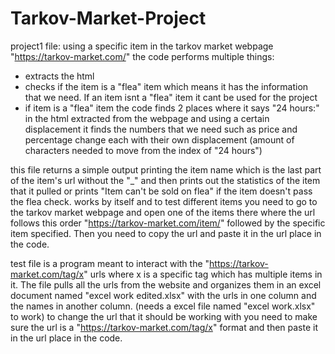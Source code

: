 # Tarkov-Market-Project
project1 file: using a specific item in the tarkov market webpage "https://tarkov-market.com/" the code performs multiple things:
- extracts the html
- checks if the item is a "flea" item which means it has the information that we need. If an item isnt a "flea" item it cant be used for the project 
- if item is a "flea" item the code finds 2 places where it says "24 hours:" in the html extracted from the webpage and using a certain displacement it finds the numbers that
we need such as price and percentage change each with their own displacement (amount of characters needed to move from the index of "24 hours")

this file returns a simple output printing the item name which is the last part of the item's url without the "_" and then prints out the statistics of the item that it pulled
or prints "Item can't be sold on flea" if the item doesn't pass the flea check. works by itself and to test different items you need to go to the tarkov market webpage and 
open one of the items there where the url follows this order "https://tarkov-market.com/item/" followed by the specific item specified. Then you need to copy the url and 
paste it in the url place in the code. 


test file is a program meant to interact with the "https://tarkov-market.com/tag/x" urls where x is a specific tag which has multiple items in it. The file pulls all the 
urls from the website and organizes them in an excel document named "excel work edited.xlsx" with the urls in one column and the names in another column. 
(needs a excel file named "excel work.xlsx" to work) to change the url that it should be working with you need to make sure the url is a "https://tarkov-market.com/tag/x" 
format and then paste it in the url place in the code. 
